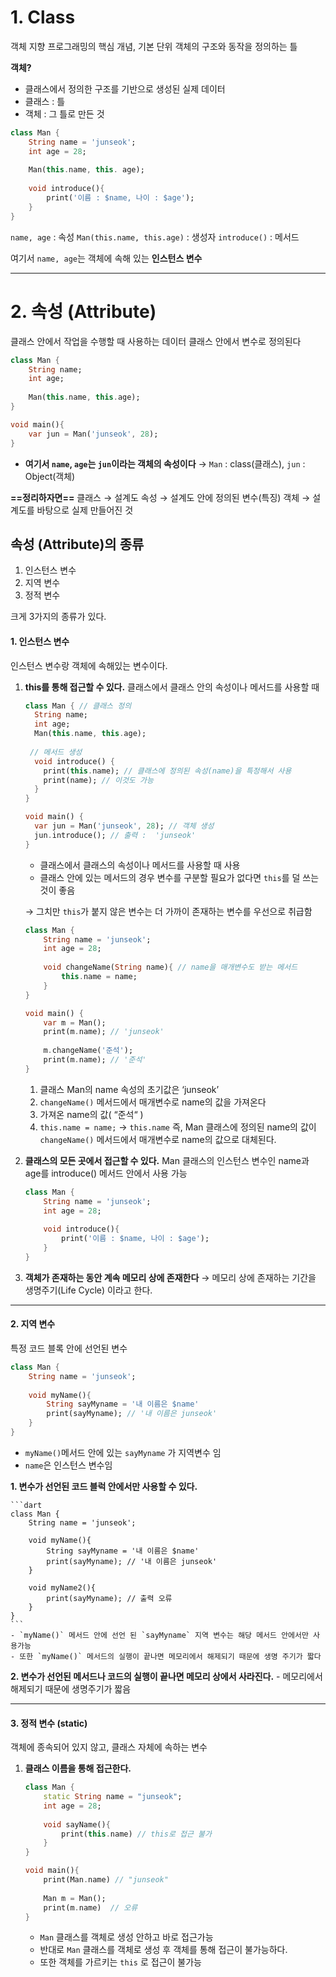 # 1. Class
객체 지향 프로그래밍의 핵심 개념, 기본 단위
객체의 구조와 동작을 정의하는 틀

**객체?**
- 클래스에서 정의한 구조를 기반으로 생성된 실제 데이터
- 클래스 : 틀
- 객체 : 그 틀로 만든 것

```dart
class Man {
	String name = 'junseok';
	int age = 28;
	
	Man(this.name, this. age);
	
	void introduce(){
		print('이름 : $name, 나이 : $age');
	}
}
```

`name, age` : 속성
`Man(this.name, this.age)` : 생성자
`introduce()` : 메서드

여기서 `name, age`는 객체에 속해 있는 **인스턴스 변수**
    
---

# 2. 속성 (Attribute)
클래스 안에서 작업을 수행할 때 사용하는 데이터
클래스 안에서 변수로 정의된다

```dart
class Man {
	String name;
	int age;
	
	Man(this.name, this.age);
}

void main(){
	var jun = Man('junseok', 28);
}
```
- **여기서 `name`, `age`는 `jun`이라는 객체의 속성이다**
	→ `Man` : class(클래스), `jun` : Object(객체)

**==정리하자면==**
클래스  → 설계도
속성 → 설계도 안에 정의된 변수(특징)
객체 → 설계도를 바탕으로 실제 만들어진 것

## 속성 (Attribute)의 종류

1. 인스턴스 변수
2. 지역 변수
3. 정적 변수

크게 3가지의 종류가 있다.
#### 1. 인스턴스 변수
인스턴스 변수랑 객체에 속해있는 변수이다.

1. **this를 통해 접근할 수 있다.**
	클래스에서 클래스 안의 속성이나 메서드를 사용할 때
	
	```dart
	class Man { // 클래스 정의
	  String name;
	  int age;
	  Man(this.name, this.age);
		
	 // 메서드 생성
	  void introduce() {
	    print(this.name); // 클래스에 정의된 속성(name)을 특정해서 사용 
	    print(name); // 이것도 가능
	  }
	}
	
	void main() {
	  var jun = Man('junseok', 28); // 객체 생성
	  jun.introduce(); // 출력 :  'junseok'
	}
	
	```
	-  클래스에서 클래스의 속성이나 메서드를 사용할 때 사용
	- 클래스 안에 있는 메서드의 경우 변수를 구분할 필요가 없다면 `this`를 덜 쓰는 것이 좋음
	
	→ 그치만 `this`가 붙지 않은 변수는 더 가까이 존재하는 변수를 우선으로 취급함
	```dart
	class Man {
		String name = 'junseok';
		int age = 28;
		
		void changeName(String name){ // name을 매개변수도 받는 메서드
			this.name = name;
		}
	}
	
	void main() {
		var m = Man();
		print(m.name); // 'junseok'
		
		m.changeName('준석');
		print(m.name); // '준석'
	}
	```
	1.  클래스 Man의 name 속성의 초기값은 ‘junseok’
	2. `changeName()` 메서드에서 매개변수로 name의 값을 가져온다
	3. 가져온 name의 값( “준석“ )
	4. `this.name = name;` → `this.name` 즉, Man 클래스에 정의된 name의 값이 `changeName()` 메서드에서 매개변수로 name의 값으로 대체된다.
2. **클래스의 모든 곳에서 접근할 수 있다.**
	 Man 클래스의 인스턴스 변수인 name과 age를 introduce() 메서드 안에서 사용 가능
	```dart
	class Man {
		String name = 'junseok';
		int age = 28;
		
		void introduce(){
			print('이름 : $name, 나이 : $age');
		}
	}
	```
3. **객체가 존재하는 동안 계속 메모리 상에 존재한다** → 메모리 상에 존재하는 기간을 생명주기(Life Cycle) 이라고 한다.
---
#### 2. 지역 변수
특정 코드 블록 안에 선언된 변수
```dart
class Man {
	String name = 'junseok';
	
	void myName(){
		String sayMyname = '내 이름은 $name'
		print(sayMyname); // '내 이름은 junseok'
	}
}
```
- `myName()`메서드 안에 있는 `sayMyname` 가 지역변수 임
- `name`은 인스턴스 변수임

**1. 변수가 선언된 코드 블럭 안에서만 사용할 수 있다.**
	
	```dart
	class Man {
		String name = 'junseok';
		
		void myName(){
			String sayMyname = '내 이름은 $name'
			print(sayMyname); // '내 이름은 junseok'
		}
		
		void myName2(){
			print(sayMyname); // 출력 오류
		}
	}
	```
	- `myName()` 메서드 안에 선언 된 `sayMyname` 지역 변수는 해당 메서드 안에서만 사용가능
	- 또한 `myName()` 메서드의 실행이 끝나면 메모리에서 해제되기 때문에 생명 주기가 짧다
**2. 변수가 선언된 메서드나 코드의 실행이 끝나면 메모리 상에서 사라진다.**
	- 메모리에서 해제되기 때문에 생명주기가 짧음

---


#### 3. 정적 변수 (static)
객체에 종속되어 있지 않고, 클래스 자체에 속하는 변수

1. **클래스 이름을 통해 접근한다.**
	```dart
	class Man {
		static String name = "junseok";
		int age = 28;
		
		void sayName(){
			print(this.name) // this로 접근 불가
		}
	}
	
	void main(){
		print(Man.name) // "junseok"
		
		Man m = Man();
		print(m.name)  // 오류
	}
	```
	- `Man` 클래스를 객체로 생성 안하고 바로 접근가능
	- 반대로 `Man` 클래스를 객체로 생성 후 객체를 통해 접근이 불가능하다.
	- 또한 객체를 가르키는  `this` 로 접근이 불가능
